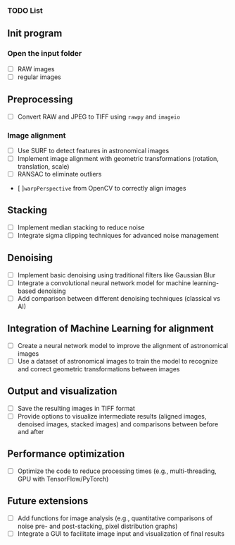 ### TODO List

## Init program

### Open the input folder
  - [ ] RAW images
  - [ ] regular images

## Preprocessing
  - [ ] Convert RAW and JPEG to TIFF using `rawpy` and `imageio`

### Image alignment
  - [ ] Use SURF to detect features in astronomical images
  - [ ] Implement image alignment with geometric transformations (rotation, translation, scale) 
  - [ ] RANSAC to eliminate outliers 
  - [ ]`warpPerspective` from OpenCV to correctly align images

## Stacking
  - [ ] Implement median stacking to reduce noise
  - [ ] Integrate sigma clipping techniques for advanced noise management

## Denoising
  - [ ] Implement basic denoising using traditional filters like Gaussian Blur
  - [ ] Integrate a convolutional neural network model for machine learning-based denoising
  - [ ] Add comparison between different denoising techniques (classical vs AI)

## Integration of Machine Learning for alignment
  - [ ] Create a neural network model to improve the alignment of astronomical images
  - [ ] Use a dataset of astronomical images to train the model to recognize and correct geometric transformations between images

## Output and visualization
  - [ ] Save the resulting images in TIFF format
  - [ ] Provide options to visualize intermediate results (aligned images, denoised images, stacked images) and comparisons between before and after

## Performance optimization
  - [ ] Optimize the code to reduce processing times (e.g., multi-threading, GPU with TensorFlow/PyTorch)

## Future extensions
  - [ ] Add functions for image analysis (e.g., quantitative comparisons of noise pre- and post-stacking, pixel distribution graphs)
  - [ ] Integrate a GUI to facilitate image input and visualization of final results